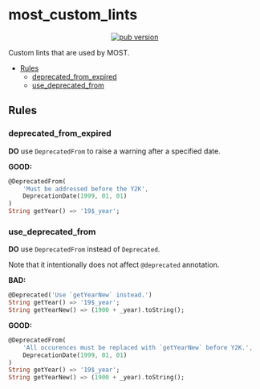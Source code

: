 <h1> most_custom_lints </h1>

<p align="center">
  <a href="https://pub.dev/packages/most_custom_lints">
    <img src="https://img.shields.io/pub/v/most_custom_lints.svg?label=pub&color=orange" alt="pub version">
  </a>
</p>

Custom lints that are used by MOST.

- [Rules](#rules)
  - [deprecated\_from\_expired](#deprecated_from_expired)
  - [use\_deprecated\_from](#use_deprecated_from)


## Rules
### deprecated_from_expired
**DO** use `DeprecatedFrom` to raise a warning after a specified date.

**GOOD:**
```dart
@DeprecatedFrom(
    'Must be addressed before the Y2K',
    DeprecationDate(1999, 01, 01)
)
String getYear() => '19$_year';
```



### use_deprecated_from
**DO** use `DeprecatedFrom` instead of `Deprecated`.

Note that it intentionally does not affect `@deprecated` annotation.

**BAD:**
```dart
@Deprecated('Use `getYearNew` instead.')
String getYear() => '19$_year';
String getYearNew() => (1900 + _year).toString();
```

**GOOD:**
```dart
@DeprecatedFrom(
    'All occurences must be replaced with `getYearNew` before Y2K.',
    DeprecationDate(1999, 01, 01)
)
String getYear() => '19$_year';
String getYearNew() => (1900 + _year).toString();
```
